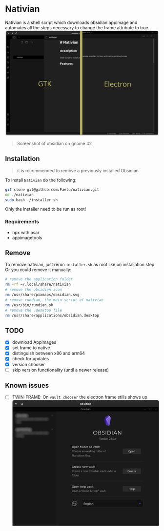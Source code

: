 # Nativian

Nativian is a shell script which downloads obsidian appimage and automates all the steps necessary to change the frame attribute to true.
![Screenshot](screenshots/comparsion.png)
> Screenshot of obsidian on gnome 42

## Installation
> it is recommended to remove a previously installed Obsidian

To install `Nativian` do the following:
```bash
git clone git@github.com:Faetu/nativian.git
cd ./nativian
sudo bash ./installer.sh
```
Only the installer need to be run as root!

### Requirements
- npx with asar
- appimagetools

## Remove
To remove nativian, just rerun `installer.sh` as root like on installation step.
Or you could remove it manually:
```bash
# remove the application folder
rm -rf ~/.local/share/nativian
# remove the obsidian icon
rm /usr/share/pixmaps/obsidian.svg
# remove rundian, the main script of nativian
rm /usr/bin/rundian.sh
# remove the .desktop file
rm /usr/share/applications/obsidian.desktop
```
## TODO
- [x] download AppImages
- [x] set frame to native
- [x] distinguish between x86 and arm64
- [x] check for updates
- [x] version chooser
- [ ] skip version functionality (until a newer release)

## Known issues
- [ ] TWIN-FRAME: On `vault chooser` the electron frame stills shows up
![dp_frame](screenshots/twin_frame.png)

